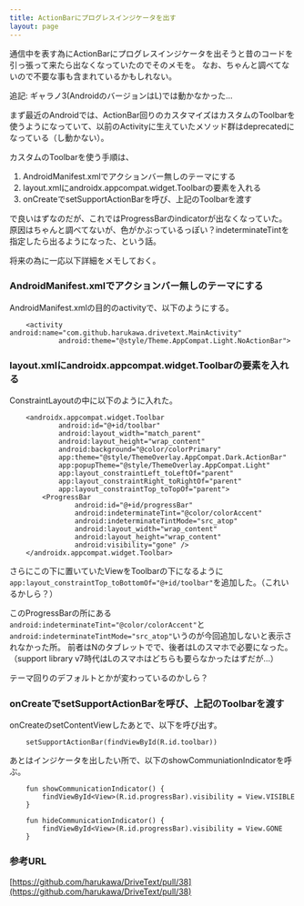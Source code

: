 ```yaml
---
title: ActionBarにプログレスインジケータを出す
layout: page
---
```

通信中を表す為にActionBarにプログレスインジケータを出そうと昔のコードを引っ張って来たら出なくなっていたのでそのメモを。
なお、ちゃんと調べてないので不要な事も含まれているかもしれない。

追記: ギャラノ3(AndroidのバージョンはL)では動かなかった…

まず最近のAndroidでは、ActionBar回りのカスタマイズはカスタムのToolbarを使うようになっていて、以前のActivityに生えていたメソッド群はdeprecatedになっている（し動かない）。

カスタムのToolbarを使う手順は、

1. AndroidManifest.xmlでアクションバー無しのテーマにする
2. layout.xmlにandroidx.appcompat.widget.Toolbarの要素を入れる
3. onCreateでsetSupportActionBarを呼び、上記のToolbarを渡す

で良いはずなのだが、これではProgressBarのindicatorが出なくなっていた。
原因はちゃんと調べてないが、色がかぶっているっぽい？indeterminateTintを指定したら出るようになった、という話。

将来の為に一応以下詳細をメモしておく。

### AndroidManifest.xmlでアクションバー無しのテーマにする

AndroidManifest.xmlの目的のactivityで、以下のようにする。

```
    <activity android:name="com.github.harukawa.drivetext.MainActivity"
            android:theme="@style/Theme.AppCompat.Light.NoActionBar">
```

### layout.xmlにandroidx.appcompat.widget.Toolbarの要素を入れる

ConstraintLayoutの中に以下のように入れた。

```
    <androidx.appcompat.widget.Toolbar
            android:id="@+id/toolbar"
            android:layout_width="match_parent"
            android:layout_height="wrap_content"
            android:background="@color/colorPrimary"
            app:theme="@style/ThemeOverlay.AppCompat.Dark.ActionBar"
            app:popupTheme="@style/ThemeOverlay.AppCompat.Light"
            app:layout_constraintLeft_toLeftOf="parent"
            app:layout_constraintRight_toRightOf="parent"
            app:layout_constraintTop_toTopOf="parent">
        <ProgressBar
                android:id="@+id/progressBar"
                android:indeterminateTint="@color/colorAccent"
                android:indeterminateTintMode="src_atop"
                android:layout_width="wrap_content"
                android:layout_height="wrap_content"
                android:visibility="gone" />
    </androidx.appcompat.widget.Toolbar>
```

さらにこの下に置いていたViewをToolbarの下になるように`app:layout_constraintTop_toBottomOf="@+id/toolbar"`を追加した。（これいるかしら？）

このProgressBarの所にある`android:indeterminateTint="@color/colorAccent"`と`android:indeterminateTintMode="src_atop"`いうのが今回追加しないと表示されなかった所。
前者はNのタブレットでで、後者はLのスマホで必要になった。（support library v7時代はLのスマホはどちらも要らなかったはずだが…）

テーマ回りのデフォルトとかが変わっているのかしら？

### onCreateでsetSupportActionBarを呼び、上記のToolbarを渡す

onCreateのsetContentViewしたあとで、以下を呼び出す。

```
    setSupportActionBar(findViewById(R.id.toolbar))
```

あとはインジケータを出したい所で、以下のshowCommuniationIndicatorを呼ぶ。

```
    fun showCommunicationIndicator() {
        findViewById<View>(R.id.progressBar).visibility = View.VISIBLE
    }

    fun hideCommunicationIndicator() {
        findViewById<View>(R.id.progressBar).visibility = View.GONE
    }
```

### 参考URL

[https://github.com/harukawa/DriveText/pull/38](https://github.com/harukawa/DriveText/pull/38)

